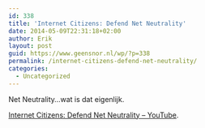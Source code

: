 ```yaml
---
id: 338
title: 'Internet Citizens: Defend Net Neutrality'
date: 2014-05-09T22:31:18+02:00
author: Erik
layout: post
guid: https://www.geensnor.nl/wp/?p=338
permalink: /internet-citizens-defend-net-neutrality/
categories:
  - Uncategorized
---
```

Net Neutrality&#8230;wat is dat eigenlijk.

[Internet Citizens: Defend Net Neutrality &#8211; YouTube](https://www.youtube.com/watch?v=wtt2aSV8wdw).